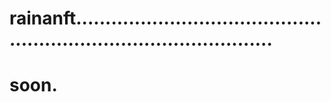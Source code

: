 # rainanft.......................................................................................
# soon.
